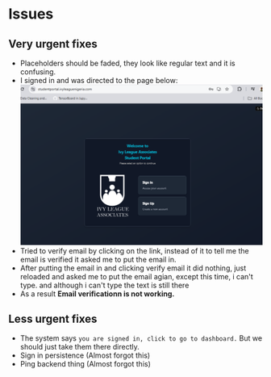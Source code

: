 # Issues
## Very urgent fixes
- Placeholders should be faded, they look like regular text and it is confusing.
- I signed in and was directed to the page below:
![image](issue_files/photo1.png)
- Tried to verify email by clicking on the link, instead of it to tell me the email is verified it asked me to put the email in. 
- After putting the email in and clicking verify email it did nothing, just reloaded and asked me to put the email agian, except this time, i can't type. and although i can't type the text is still there
- As a result **Email verificationn is not working.**

## Less urgent fixes
- The system says `you are signed in, click to go to dashboard.` But we should just take them there directly.
- Sign in persistence (Almost forgot this)
- Ping backend thing (Almost forgot this)
